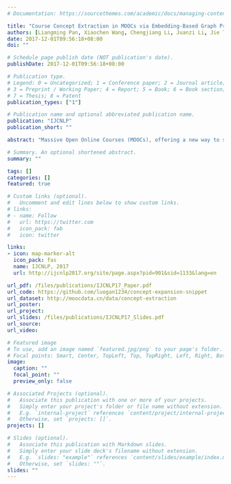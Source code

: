 ```yaml
---
# Documentation: https://sourcethemes.com/academic/docs/managing-content/

title: "Course Concept Extraction in MOOCs via Embedding-Based Graph Propagation"
authors: [Liangming Pan, Xiaochen Wang, Chengjiang Li, Juanzi Li, Jie Tang]
date: 2017-12-01T09:56:18+08:00
doi: ""

# Schedule page publish date (NOT publication's date).
publishDate: 2017-12-01T09:56:18+08:00

# Publication type.
# Legend: 0 = Uncategorized; 1 = Conference paper; 2 = Journal article;
# 3 = Preprint / Working Paper; 4 = Report; 5 = Book; 6 = Book section;
# 7 = Thesis; 8 = Patent
publication_types: ["1"]

# Publication name and optional abbreviated publication name.
publication: "IJCNLP"
publication_short: ""

abstract: "Massive Open Online Courses (MOOCs), offering a new way to study online, are revolutionizing education. One challenging issue in MOOCs is how to design effective and fine-grained course concepts such that students with different backgrounds can grasp the essence of the course. In this paper, we conduct a systematic investigation of the problem of course concept extraction for MOOCs. We propose to learn latent representations for candidate concepts via an embedding-based method. Moreover, we develop a graph-based propagation algorithm to rank the candidate concepts based on the learned representations. We evaluate the proposed method using different courses from XuetangX and Coursera. Experimental results show that our method significantly outperforms all the alternative methods (+0.013-0.318 in terms of R-precision; p<<0.01, t-test). "

# Summary. An optional shortened abstract.
summary: ""

tags: []
categories: []
featured: true

# Custom links (optional).
#   Uncomment and edit lines below to show custom links.
# links:
# - name: Follow
#   url: https://twitter.com
#   icon_pack: fab
#   icon: twitter

links:
- icon: map-marker-alt
  icon_pack: fas
  name: IJCNLP, 2017
  url: http://ijcnlp2017.org/site/page.aspx?pid=901&sid=1133&lang=en

url_pdf: /files/publications/IJCNLP17_Paper.pdf
url_code: https://github.com/luogan1234/concept-expansion-snippet
url_dataset: http://moocdata.cn/data/concept-extraction
url_poster: 
url_project:
url_slides: /files/publications/IJCNLP17_Slides.pdf
url_source:
url_video:

# Featured image
# To use, add an image named `featured.jpg/png` to your page's folder. 
# Focal points: Smart, Center, TopLeft, Top, TopRight, Left, Right, BottomLeft, Bottom, BottomRight.
image:
  caption: ""
  focal_point: ""
  preview_only: false

# Associated Projects (optional).
#   Associate this publication with one or more of your projects.
#   Simply enter your project's folder or file name without extension.
#   E.g. `internal-project` references `content/project/internal-project/index.md`.
#   Otherwise, set `projects: []`.
projects: []

# Slides (optional).
#   Associate this publication with Markdown slides.
#   Simply enter your slide deck's filename without extension.
#   E.g. `slides: "example"` references `content/slides/example/index.md`.
#   Otherwise, set `slides: ""`.
slides: ""
---
```

